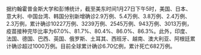 据约翰霍普金斯大学和彭博统计，截至美东时间1月27日下午5时，美国、日本、意大利、中国台湾、韩国分别新增确诊2.9万例、5.4万例、3.8万例、2.4万例、2.3万例，累计确诊10227万例、3239万例、2545万例、943万例、3013万例，疫苗接种完毕比率为67.0%、81.7%、80.4%、86.0%、86.3%。此外，印度、法国、德国、巴西、英国、俄罗斯、土耳其、西班牙、越南、澳大利亚、阿根廷累计确诊超过1000万例。目前全球累计确诊6.70亿例，累计死亡682万例。